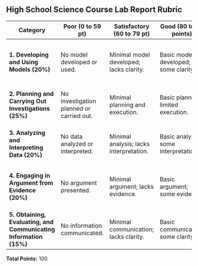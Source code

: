 ## High School Science Course Lab Report Rubric

| Category                                                          | Poor (0 to 59 pt)                                     | Satisfactory (60 to 79 pt)                                     | Good (80 to 89 points)                        | Great (90 to 99 points)                                     | Excellent (100 points)                                                            |
|-------------------------------------------------------------------|------------------------------------------|-----------------------------------------|--------------------------------------|-------------------------------------------|-----------------------------------------------------------------------|
| **1. Developing and Using Models (20%)**                          | No model developed or used.              | Minimal model developed; lacks clarity. | Basic model developed; some clarity. | Clear model developed; some synthesis.    | Highly detailed and synthesized model with clear relationships.       |
| **2. Planning and Carrying Out Investigations (25%)**             | No investigation planned or carried out. | Minimal planning and execution.         | Basic planning; limited execution.   | Adequate planning and execution.          | Highly thorough and well-executed planning and investigation.         |
| **3. Analyzing and Interpreting Data (20%)**                      | No data analyzed or interpreted.         | Minimal analysis; lacks interpretation. | Basic analysis; some interpretation. | Clear analysis and interpretation.        | Highly detailed and comprehensive analysis and interpretation.        |
| **4. Engaging in Argument from Evidence (20%)**                   | No argument presented.                   | Minimal argument; lacks evidence.       | Basic argument; some evidence.       | Clear argument with evidence.             | Highly detailed and well-supported argument with extensive evidence.  |
| **5. Obtaining, Evaluating, and Communicating Information (15%)** | No information communicated.             | Minimal communication; lacks clarity.   | Basic communication; some clarity.   | Clear communication; adequate evaluation. | Highly detailed and effective communication with thorough evaluation. |

**Total Points:** 100
